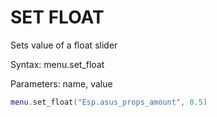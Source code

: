 # SET FLOAT

Sets value of a float slider

Syntax:	menu.set_float

Parameters:	name, value

```lua
menu.set_float("Esp.asus_props_amount", 0.5)
```
